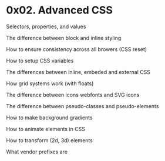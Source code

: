 # 0x02. Advanced CSS

Selectors, properties, and values

The difference between block and inline styling

How to ensure consistency across all browers (CSS reset)

How to setup CSS variables

The differences between inline, embeded and external CSS

How grid systems work (with floats)

The difference between icons webfonts and SVG icons

The difference between pseudo-classes and pseudo-elements

How to make background gradients

How to animate elements in CSS

How to transform (2d, 3d) elements

What vendor prefixes are